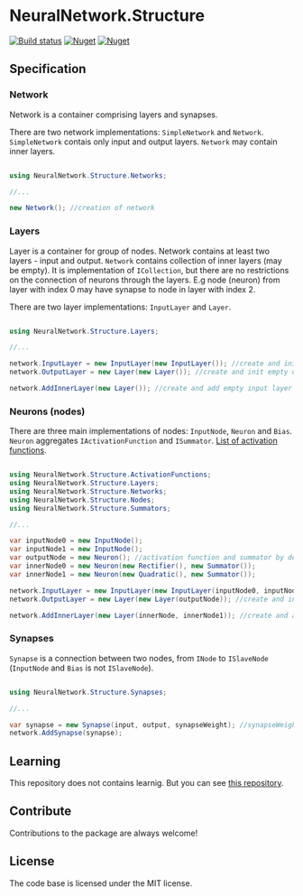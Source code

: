 # NeuralNetwork.Structure

[![Build status](https://ci.appveyor.com/api/projects/status/80anq3x27nlgk0w2/branch/master?svg=true)](https://ci.appveyor.com/project/A1essandro/neuralnetwork-structure/branch/master)
[![Nuget](https://img.shields.io/nuget/v/NeuralNetwork.Structure)](https://www.nuget.org/packages/NeuralNetwork.Structure)
[![Nuget](https://img.shields.io/nuget/dt/NeuralNetwork.Structure)](https://www.nuget.org/packages/NeuralNetwork.Structure)

## Specification

### Network

Network is a container comprising layers and synapses. 

There are two network implementations: `SimpleNetwork` and `Network`.
`SimpleNetwork` contais only input and output layers. `Network` may contain inner layers.

```cs

using NeuralNetwork.Structure.Networks;

//...

new Network(); //creation of network
```

### Layers

Layer is a container for group of nodes. Network contains at least two layers - input and output.
`Network` contains collection of inner layers (may be empty).
It is implementation of `ICollection`, but there are no restrictions on the connection of neurons through the layers.
E.g node (neuron) from layer with index 0 may have synapse to node in layer with index 2.

There are two layer implementations: `InputLayer` and `Layer`.

```cs

using NeuralNetwork.Structure.Layers;

//...

network.InputLayer = new InputLayer(new InputLayer()); //create and init empty input layer for network
network.OutputLayer = new Layer(new Layer()); //create and init empty output layer for network

network.AddInnerLayer(new Layer()); //create and add empty input layer for network (only for Network, not for SimpleNetwork)

```

### Neurons (nodes)

There are three main implementations of nodes: `InputNode`, `Neuron` and `Bias`.
`Neuron` aggregates `IActivationFunction` and `ISummator`. [List of activation functions](https://github.com/A1essandro/NeuralNetwork.Structure/tree/master/NeuralNetwork.Structure/ActivationFunctions).

```cs

using NeuralNetwork.Structure.ActivationFunctions;
using NeuralNetwork.Structure.Layers;
using NeuralNetwork.Structure.Networks;
using NeuralNetwork.Structure.Nodes;
using NeuralNetwork.Structure.Summators;

//...

var inputNode0 = new InputNode();
var inputNode1 = new InputNode();
var outputNode = new Neuron(); //activation function and summator by default
var innerNode0 = new Neuron(new Rectifier(), new Summator());
var innerNode1 = new Neuron(new Quadratic(), new Summator());

network.InputLayer = new InputLayer(new InputLayer(inputNode0, inputNode1)); //create and init empty input layer for network
network.OutputLayer = new Layer(new Layer(outputNode)); //create and init empty output layer for network

network.AddInnerLayer(new Layer(innerNode, innerNode1)); //create and add empty input layer for network (only for Network, not for SimpleNetwork)

```

### Synapses

`Synapse` is a connection between two nodes, from `INode` to `ISlaveNode` (`InputNode` and `Bias` is not `ISlaveNode`).

```cs

using NeuralNetwork.Structure.Synapses;

//...

var synapse = new Synapse(input, output, synapseWeight); //synapseWeight is not required parameter
network.AddSynapse(synapse);

```

## Learning

This repository does not contains learnig. But you can see [this repository](https://github.com/A1essandro/NeuralNetwork.Learning).

## Contribute

Contributions to the package are always welcome!

## License

The code base is licensed under the MIT license.